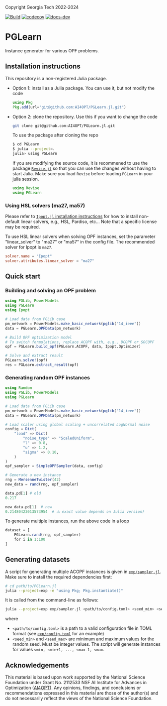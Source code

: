 Copyright Georgia Tech 2022-2024

[![Build][build-img]][build-url]
[![codecov][codecov-img]][codecov-url]
[![docs-dev][docs-dev-img]][docs-dev-url]
 
[build-img]: https://github.com/ai4opt/PGLearn.jl/actions/workflows/ci.yml/badge.svg?branch=main
[build-url]: https://github.com/ai4opt/PGLearn.jl/actions?query=workflow%3ACI
[codecov-img]: https://codecov.io/gh/AI4OPT/PGLearn.jl/graph/badge.svg
[codecov-url]: https://codecov.io/gh/AI4OPT/PGLearn.jl
[docs-dev-img]: https://img.shields.io/badge/docs-dev-blue.svg
[docs-dev-url]: https://ai4opt.github.io/PGLearn.jl/dev/

# PGLearn
Instance generator for various OPF problems.

## Installation instructions

This repository is a non-registered Julia package.

* Option 1: install as a Julia package. You can use it, but not modify the code
    ```julia
    using Pkg
    Pkg.add(url="git@github.com:AI4OPT/PGLearn.jl.git")
    ```

* Option 2: clone the repository. Use this if you want to change the code
    ```bash
    git clone git@github.com:AI4OPT/PGLearn.jl.git
    ```
    To use the package after cloning the repo
    ```bash
    $ cd PGLearn
    $ julia --project=.
    julia> using PGLearn
    ```

    If you are modifying the source code, it is recommened to use the package [`Revise.jl`](https://github.com/timholy/Revise.jl)
    so that you can use the changes without having to start Julia.
    Make sure you load `Revise` before loading `PGLearn` in your julia session.
    ```julia
    using Revise
    using PGLearn
    ```

### Using HSL solvers (ma27, ma57)

Please refer to [`Ipopt.jl` installation instructions](https://github.com/jump-dev/Ipopt.jl?tab=readme-ov-file#linear-solvers)
    for how to install non-default linear solvers, e.g., HSL, Pardiso, etc...
Note that a specific license may be required.

To use HSL linear solvers when solving OPF instances, set the parameter "linear_solver" to "ma27" or "ma57" in the config file.
The recommended solver for Ipopt is `ma27`.
```toml
solver.name = "Ipopt"
solver.attributes.linear_solver = "ma27"
```

## Quick start

### Building and solving an OPF problem

```julia
using PGLib, PowerModels
using PGLearn
using Ipopt

# Load data from PGLib case
pm_network = PowerModels.make_basic_network(pglib("14_ieee"))
data = PGLearn.OPFData(pm_network)

# Build OPF optimization model
# To switch formulations, replace ACOPF with, e.g., DCOPF or SOCOPF
opf = PGLearn.build_opf(PGLearn.ACOPF, data, Ipopt.Optimizer)

# Solve and extract result
PGLearn.solve!(opf)
res = PGLearn.extract_result(opf)
```


### Generating random OPF instances

```julia
using Random 
using PGLib, PowerModels
using PGLearn

# Load data from PGLib case
pm_network = PowerModels.make_basic_network(pglib("14_ieee"))
data = PGLearn.OPFData(pm_network)

# Load scaler using global scaling + uncorrelated LogNormal noise
config = Dict(
    "load" => Dict(
        "noise_type" => "ScaledUniform",
        "l" => 0.8,
        "u" => 1.2,
        "sigma" => 0.10,       
    )
)
opf_sampler = SimpleOPFSampler(data, config)

# Generate a new instance
rng = MersenneTwister(42)
new_data = rand(rng, opf_sampler)

data.pd[1] # old 
0.217

new_data.pd[1]  # new
0.21480423013573954  # ⚠️ exact value depends on Julia version)
```

To generate multiple instances, run the above code in a loop
```julia
dataset = [
    PGLearn.rand(rng, opf_sampler)
    for i in 1:100
]
```

## Generating datasets

A script for generating multiple ACOPF instances is given in [`exp/sampler.jl`](exp/sampler.jl).
Make sure to install the required dependencies first:
```bash
# cd path/to/PGLearn.jl
julia --project=exp -e "using Pkg; Pkg.instantiate()"
```

It is called from the command-line as follows:
```bash
julia --project=exp exp/sampler.jl <path/to/config.toml> <seed_min> <seed_max>
```
where
* `<path/to/config.toml>` is a path to a valid configuration file in TOML format (see [`exp/config.toml`](exp/config.toml) for an example)
* `<seed_min>` and `<seed_max>` are minimum and maximum values for the random seed. Must be integer values.
    The script will generate instances for values `smin, smin+1, ..., smax-1, smax`.

## Acknowledgements

This material is based upon work supported by the National Science Foundation under Grant No. 2112533 NSF AI Institute for Advances in Optimization ([AI4OPT](https://www.ai4opt.org/)). 
Any opinions, findings, and conclusions or recommendations expressed in this material are those of the author(s) and do not necessarily reflect the views of the National Science Foundation.
